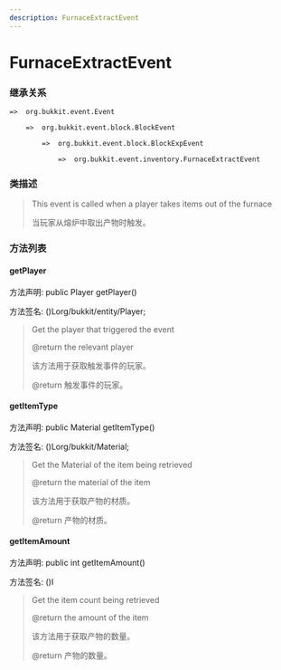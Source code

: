 ```yaml
---
description: FurnaceExtractEvent
---
```


# FurnaceExtractEvent

### 继承关系

    =>  org.bukkit.event.Event

        =>  org.bukkit.event.block.BlockEvent

            =>  org.bukkit.event.block.BlockExpEvent

                =>  org.bukkit.event.inventory.FurnaceExtractEvent

### 类描述

> This event is called when a player takes items out of the furnace
> 
> <p>
> 
> 当玩家从熔炉中取出产物时触发。

### 方法列表

#### getPlayer

方法声明: public Player getPlayer()

方法签名: ()Lorg/bukkit/entity/Player;

> Get the player that triggered the event
> 
> @return the relevant player
> 
> <p>
> 
> 该方法用于获取触发事件的玩家。
> 
> @return 触发事件的玩家。

#### getItemType

方法声明: public Material getItemType()

方法签名: ()Lorg/bukkit/Material;

> Get the Material of the item being retrieved
> 
> @return the material of the item
> 
> <p>
> 
> 该方法用于获取产物的材质。
> 
> @return 产物的材质。

#### getItemAmount

方法声明: public int getItemAmount()

方法签名: ()I

> Get the item count being retrieved
> 
> @return the amount of the item
> 
> <p>
> 
> 该方法用于获取产物的数量。
> 
> @return 产物的数量。